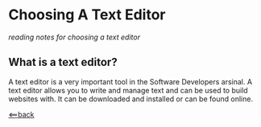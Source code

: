 # **Choosing A Text Editor**
*reading notes for choosing a text editor*


## **What is a text editor?**
A text editor is a very important tool in the Software Developers arsinal. A text editor allows you to write and manage 
text and can be used to build websites with. It can be downloaded and installed or can be found online.








[<==back](README.md)

